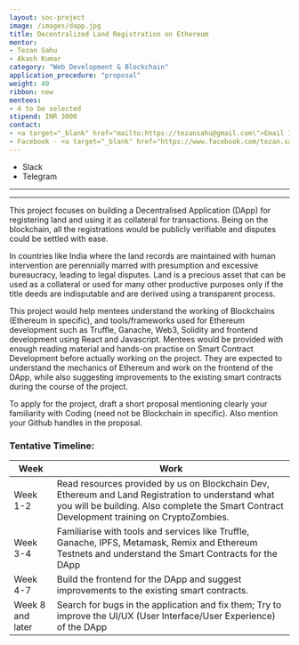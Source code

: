 ```yaml
---
layout: soc-project
image: /images/dapp.jpg
title: Decentralized Land Registration on Ethereum
mentor: 
- Tezan Sahu
- Akash Kumar 
category: "Web Development & Blockchain"
application_procedure: "proposal"
weight: 40
ribbon: new
mentees: 
- 4 to be selected
stipend: INR 3000
contact: 
- <a target="_blank" href="mailto:https://tezansahu@gmail.com\">Email ID</a> - tezansahu@gmail.com
- Facebook - <a target="_blank" href="https://www.facebook.com/tezan.sahu.3"> Tezan Sahu  </a>
---
```


- Slack
- Telegram 

---

---

This project focuses on building a Decentralised Application (DApp) for registering land and using it as collateral for transactions. Being on the blockchain, all the registrations would be publicly verifiable and disputes could be settled with ease.

<!--break-->

In countries like India where the land records are maintained with human intervention are perennially marred with presumption and excessive bureaucracy,  leading to legal disputes. Land is a precious asset that can be used as a collateral or used for many other productive purposes only if the title deeds are indisputable and are derived using a transparent process. 

<!--break-->

This project would help mentees understand the working of Blockchains (Ethereum in specific), and tools/frameworks used for Ethereum development such as Truffle, Ganache, Web3, Solidity and frontend development using React and Javascript. Mentees would be provided with enough reading material and hands-on practise on Smart Contract Development before actually working on  the project. They are expected to understand the mechanics of Ethereum and work on the frontend of the DApp, while also suggesting improvements to the existing smart contracts during the course of the project.

<!--break-->

To apply for the project, draft a short proposal mentioning clearly your familiarity with Coding (need not be Blockchain in specific). Also mention your Github handles in the proposal.

<!--break-->

### Tentative Timeline:

|Week | Work |
|--- | --- |
| Week 1-2 | Read resources provided by us on Blockchain Dev, Ethereum and Land Registration to understand what you will be building. Also complete the Smart Contract Development training on CryptoZombies. |
| Week 3-4 | Familiarise with tools and services like Truffle, Ganache, IPFS, Metamask, Remix and Ethereum Testnets and understand the Smart Contracts for the DApp |
| Week 4-7 | Build the frontend for the DApp and suggest improvements to the existing smart contracts. |
| Week 8 and later | Search for bugs in the application and fix them; Try to improve the UI/UX (User Interface/User Experience) of the DApp |

<!--break-->